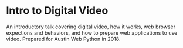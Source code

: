 Intro to Digital Video
======================

An introductory talk covering digital video, how it works, web browser
expections and behaviors, and how to prepare web applications to use video.
Prepared for Austin Web Python in 2018.
